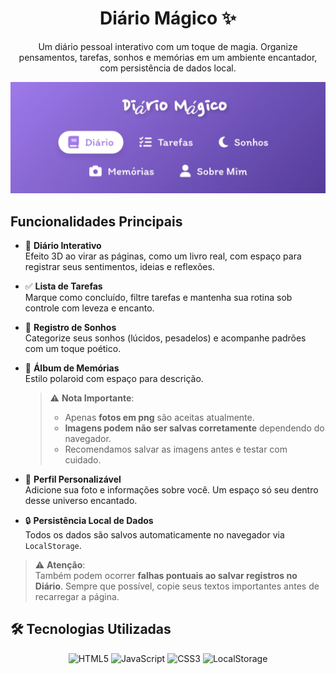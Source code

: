 <h1 align="center">Diário Mágico ✨</h1>

<p align="center">
  Um diário pessoal interativo com um toque de magia. Organize pensamentos, tarefas, sonhos e memórias em um ambiente encantador, com persistência de dados local.
</p>

![&&&&](images/Diario.jpg)



## Funcionalidades Principais

- 📖 **Diário Interativo**  
  Efeito 3D ao virar as páginas, como um livro real, com espaço para registrar seus sentimentos, ideias e reflexões.

- ✅ **Lista de Tarefas**  
  Marque como concluído, filtre tarefas e mantenha sua rotina sob controle com leveza e encanto.

- 🌙 **Registro de Sonhos**  
  Categorize seus sonhos (lúcidos, pesadelos) e acompanhe padrões com um toque poético.

- 📸 **Álbum de Memórias**  
  Estilo polaroid com espaço para descrição.  
  > ⚠️ **Nota Importante**:  
  > - Apenas **fotos em png** são aceitas atualmente.  
  > - **Imagens podem não ser salvas corretamente** dependendo do navegador.  
  > - Recomendamos salvar as imagens antes e testar com cuidado.

- 👤 **Perfil Personalizável**  
  Adicione sua foto e informações sobre você. Um espaço só seu dentro desse universo encantado.

- 🔒 **Persistência Local de Dados**  
  Todos os dados são salvos automaticamente no navegador via `LocalStorage`.

> ⚠️ **Atenção**:  
> Também podem ocorrer **falhas pontuais ao salvar registros no Diário**. Sempre que possível, copie seus textos importantes antes de recarregar a página.



## 🛠️ Tecnologias Utilizadas

<div align="center">

![HTML5](https://img.shields.io/badge/HTML5-E34F26?style=for-the-badge&logo=html5&logoColor=white) ![JavaScript](https://img.shields.io/badge/JavaScript-F7DF1E?style=for-the-badge&logo=javascript&logoColor=black) ![CSS3](https://img.shields.io/badge/CSS3-1572B6?style=for-the-badge&logo=css3&logoColor=white) ![LocalStorage](https://img.shields.io/badge/LocalStorage-Enabled-blueviolet?style=for-the-badge) 

</div>



